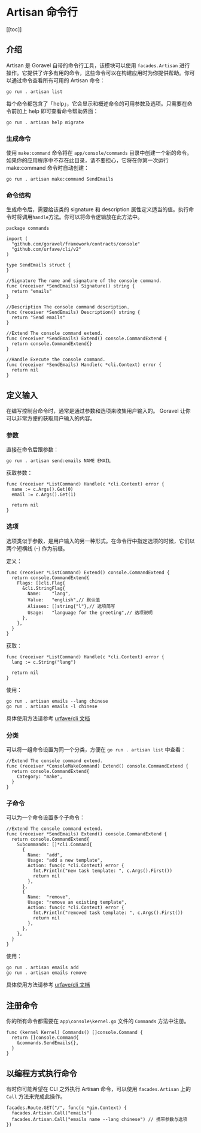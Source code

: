 # Artisan 命令行

[[toc]]

## 介绍

Artisan 是 Goravel 自带的命令行工具，该模块可以使用 `facades.Artisan` 进行操作。它提供了许多有用的命令，这些命令可以在构建应用时为你提供帮助。你可以通过命令查看所有可用的 Artisan 命令：

```
go run . artisan list
```

每个命令都包含了「help」，它会显示和概述命令的可用参数及选项。只需要在命令前加上 help 即可查看命令帮助界面：

```
go run . artisan help migrate
```

### 生成命令

使用 `make:command` 命令将在 `app/console/commands` 目录中创建一个新的命令。如果你的应用程序中不存在此目录，请不要担心，它将在你第一次运行 make:command 命令时自动创建：

```
go run . artisan make:command SendEmails
```

### 命令结构

生成命令后，需要给该类的 signature 和 description 属性定义适当的值。执行命令时将调用`handle`方法。你可以将命令逻辑放在此方法中。

```
package commands

import (
  "github.com/goravel/framework/contracts/console"
  "github.com/urfave/cli/v2"
)

type SendEmails struct {
}

//Signature The name and signature of the console command.
func (receiver *SendEmails) Signature() string {
  return "emails"
}

//Description The console command description.
func (receiver *SendEmails) Description() string {
  return "Send emails"
}

//Extend The console command extend.
func (receiver *SendEmails) Extend() console.CommandExtend {
  return console.CommandExtend{}
}

//Handle Execute the console command.
func (receiver *SendEmails) Handle(c *cli.Context) error {
  return nil
}
```

## 定义输入

在编写控制台命令时，通常是通过参数和选项来收集用户输入的。 Goravel 让你可以非常方便的获取用户输入的内容。

### 参数

直接在命令后跟参数：

```
go run . artisan send:emails NAME EMAIL
```

获取参数：

```
func (receiver *ListCommand) Handle(c *cli.Context) error {
  name := c.Args().Get(0)
  email := c.Args().Get(1)

  return nil
}
```

### 选项

选项类似于参数，是用户输入的另一种形式。在命令行中指定选项的时候，它们以两个短横线 (–) 作为前缀。

定义：

```
func (receiver *ListCommand) Extend() console.CommandExtend {
  return console.CommandExtend{
    Flags: []cli.Flag{
      &cli.StringFlag{
        Name:    "lang",
        Value:   "english",// 默认值
        Aliases: []string{"l"},// 选项简写
        Usage:   "language for the greeting",// 选项说明
      },
    },
  }
}
```

获取：

```
func (receiver *ListCommand) Handle(c *cli.Context) error {
  lang := c.String("lang")

  return nil
}
```

使用：

```
go run . artisan emails --lang chinese
go run . artisan emails -l chinese
```

具体使用方法请参考 [urfave/cli 文档](https://github.com/urfave/cli/blob/master/docs/v2/manual.md#flags)

### 分类

可以将一组命令设置为同一个分类，方便在 `go run . artisan list` 中查看：

```
//Extend The console command extend.
func (receiver *ConsoleMakeCommand) Extend() console.CommandExtend {
  return console.CommandExtend{
    Category: "make",
  }
}
```

### 子命令

可以为一个命令设置多个子命令：

```
//Extend The console command extend.
func (receiver *SendEmails) Extend() console.CommandExtend {
  return console.CommandExtend{
    Subcommands: []*cli.Command{
      {
        Name:  "add",
        Usage: "add a new template",
        Action: func(c *cli.Context) error {
          fmt.Println("new task template: ", c.Args().First())
          return nil
        },
      },
      {
        Name:  "remove",
        Usage: "remove an existing template",
        Action: func(c *cli.Context) error {
          fmt.Println("removed task template: ", c.Args().First())
          return nil
        },
      },
    },
  }
}
```

使用：

```
go run . artisan emails add
go run . artisan emails remove
```

具体使用方法请参考 [urfave/cli 文档](https://github.com/urfave/cli/blob/master/docs/v2/manual.md#subcommands)

## 注册命令

你的所有命令都需要在 `app\console\kernel.go` 文件的 `Commands` 方法中注册。

```
func (kernel Kernel) Commands() []console.Command {
  return []console.Command{
    &commands.SendEmails{},
  }
}
```

## 以编程方式执行命令

有时你可能希望在 CLI 之外执行 Artisan 命令，可以使用 `facades.Artisan` 上的 `Call` 方法来完成此操作。

```
facades.Route.GET("/", func(c *gin.Context) {
  facades.Artisan.Call("emails")
  facades.Artisan.Call("emails name --lang chinese") // 携带参数与选项
})
```
